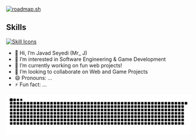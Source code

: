 [![roadmap.sh](https://roadmap.sh/card/wide/689f2b04db704a2633e2ecd7?variant=dark&roadmaps=)](https://roadmap.sh)

## Skills
[![Skill Icons](https://skillicons.dev/icons?i=html,css,js,react,tailwind,python,git,github&theme=dark)](https://skillicons.dev/)

- 👋 Hi, I’m Javad Seyedi (Mr_ J)
- 👀 I’m interested in Software Engineering & Game Development
- 🌱 I’m currently working on fun web projects!
- 💞️ I’m looking to collaborate on Web and Game Projects
- 😄 Pronouns: ...
- ⚡ Fun fact: ...

<!---
Javad2006sy/Javad2006sy is a ✨ special ✨ repository because its `README.md` (this file) appears on your GitHub profile.
You can click the Preview link to take a look at your changes.
--->

<!-- Snake Game Animation -->
<picture>
  <source media="(prefers-color-scheme: dark)" srcset="https://raw.githubusercontent.com/Javad2006sy/Javad2006sy/output/github-snake-dark.svg" />
  <source media="(prefers-color-scheme: light)" srcset="https://raw.githubusercontent.com/Javad2006sy/Javad2006sy/output/github-snake.svg" />
  <img alt="github-snake" src="https://raw.githubusercontent.com/Javad2006sy/Javad2006sy/output/github-snake.svg" />
</picture>
